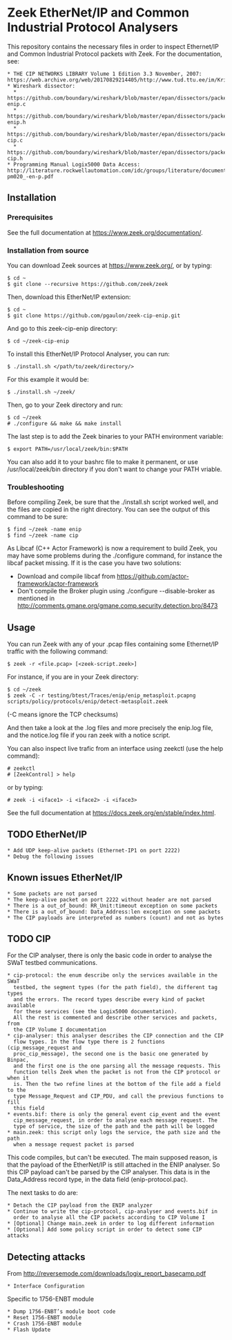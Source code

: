 # Zeek EtherNet/IP and Common Industrial Protocol Analysers #
This repository contains the necessary files in order to inspect Ethernet/IP and 
Common Industrial Protocol packets with Zeek.
For the documentation, see:

    * THE CIP NETWORKS LIBRARY Volume 1 Edition 3.3 November, 2007: https://web.archive.org/web/20170829214405/http://www.tud.ttu.ee/im/Kristjan.Sillmann/ISP0051%20Rakenduslik%20Andmeside/CIP%20docs/CIP%20Vol1_3.3.pdf
    * Wireshark dissector:
      * https://github.com/boundary/wireshark/blob/master/epan/dissectors/packet-enip.c
      * https://github.com/boundary/wireshark/blob/master/epan/dissectors/packet-enip.h
      * https://github.com/boundary/wireshark/blob/master/epan/dissectors/packet-cip.c
      * https://github.com/boundary/wireshark/blob/master/epan/dissectors/packet-cip.h
    * Programming Manual Logix5000 Data Access: http://literature.rockwellautomation.com/idc/groups/literature/documents/pm/1756-pm020_-en-p.pdf

## Installation ##
### Prerequisites ###
See the full documentation at https://www.zeek.org/documentation/.

### Installation from source ###
You can download Zeek sources at https://www.zeek.org/, or by typing:

    $ cd ~
    $ git clone --recursive https://github.com/zeek/zeek

Then, download this EtherNet/IP extension:

    $ cd ~
    $ git clone https://github.com/pgaulon/zeek-cip-enip.git

And go to this zeek-cip-enip directory:

    $ cd ~/zeek-cip-enip

To install this EtherNet/IP Protocol Analyser, you can run:

    $ ./install.sh </path/to/zeek/directory/>

For this example it would be:

    $ ./install.sh ~/zeek/

Then, go to your Zeek directory and run:

    $ cd ~/zeek
    # ./configure && make && make install

The last step is to add the Zeek binaries to your PATH environment variable:

    $ export PATH=/usr/local/zeek/bin:$PATH

You can also add it to your bashrc file to make it permanent, or use /usr/local/zeek/bin directory if you don't want to change your PATH vriable.

### Troubleshooting ###

Before compiling Zeek, be sure that the ./install.sh script worked well, and the files are copied in the right directory.
You can see the output of this command to be sure:

    $ find ~/zeek -name enip
    $ find ~/zeek -name cip

As Libcaf (C++ Actor Framework) is now a requirement to build Zeek, you may have some problems during the ./configure command, for instance the libcaf packet missing.
If it is the case you have two solutions:

   * Download and compile libcaf from https://github.com/actor-framework/actor-framework
   * Don't compile the Broker plugin using ./configure --disable-broker as mentioned in http://comments.gmane.org/gmane.comp.security.detection.bro/8473

## Usage ##
You can run Zeek with any of your .pcap files containing some Ethernet/IP
traffic with the following command:

    $ zeek -r <file.pcap> [<zeek-script.zeek>]

For instance, if you are in your Zeek directory:

    $ cd ~/zeek
    $ zeek -C -r testing/btest/Traces/enip/enip_metasploit.pcapng scripts/policy/protocols/enip/detect-metasploit.zeek

(-C means ignore the TCP checksums)

And then take a look at the .log files and more precisely the enip.log file, and
the notice.log file if you ran zeek with a notice script.

You can also inspect live trafic from an interface using zeekctl (use the help command):

    # zeekctl
    # [ZeekControl] > help

or by typing:

    # zeek -i <iface1> -i <iface2> -i <iface3>

See the full documentation at https://docs.zeek.org/en/stable/index.html.

## TODO EtherNet/IP ##

    * Add UDP keep-alive packets (Ethernet-IP1 on port 2222)
    * Debug the following issues

## Known issues EtherNet/IP ##

    * Some packets are not parsed
    * The keep-alive packet on port 2222 without header are not parsed
    * There is a out_of_bound: RR_Unit:timeout exception on some packets
    * There is a out_of_bound: Data_Address:len exception on some packets
    * The CIP payloads are interpreted as numbers (count) and not as bytes

## TODO CIP ##
For the CIP analyser, there is only the basic code in order to analyse the SWaT
testbed communications.

    * cip-protocol: the enum describe only the services available in the SWaT
      testbed, the segment types (for the path field), the different tag types
      and the errors. The record types describe every kind of packet available
      for these services (see the Logix5000 documentation).
      All the rest is commented and describe other services and packets, from
      the CIP Volume I documentation
    * cip-analyser: this analyser describes the CIP connection and the CIP
      flow types. In the flow type there is 2 functions (cip_message_request and
      proc_cip_message), the second one is the basic one generated by Binpac,
      and the first one is the one parsing all the message requests. This
      function tells Zeek when the packet is not from the CIP protocol or when it
      is. Then the two refine lines at the bottom of the file add a field to the
      type Message_Request and CIP_PDU, and call the previous functions to fill
      this field
    * events.bif: there is only the general event cip_event and the event
      cip_message_request, in order to analyse each message request. The
      type of service, the size of the path and the path will be logged
    * main.zeek: this script only logs the service, the path size and the path
      when a message request packet is parsed

This code compiles, but can't be executed. The main supposed reason, is that the
payload of the EtherNet/IP is still attached in the ENIP analyser. So this CIP
payload can't be parsed by the CIP analyser. This data is in the Data_Address
record type, in the data field (enip-protocol.pac).

The next tasks to do are:

    * Detach the CIP payload from the ENIP analyzer
    * Continue to write the cip-protocol, cip-analyser and events.bif in
      order to analyse all the CIP packets according to CIP Volume I
    * [Optional] Change main.zeek in order to log different information
    * [Optional] Add some policy script in order to detect some CIP attacks

## Detecting attacks ##
From http://reversemode.com/downloads/logix_report_basecamp.pdf

    * Interface Configuration

Specific to 1756-ENBT module

    * Dump 1756-ENBT’s module boot code
    * Reset 1756-ENBT module
    * Crash 1756-ENBT module
    * Flash Update
